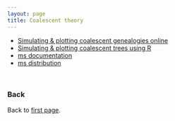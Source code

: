 ```yaml
---
layout: page
title: Coalescent theory
---
```


* [Simulating & plotting coalescent genealogies online](https://phytools.shinyapps.io/coalescent-plot/)
* [Simulating & plotting coalescent trees using R](Plot_coalescence_trees_with_R.md)
* [ms documentation](../data/msdoc.pdf)
* [ms distribution](../data/ms.zip)


<br/>

### Back

Back to [first page](../index.md).
